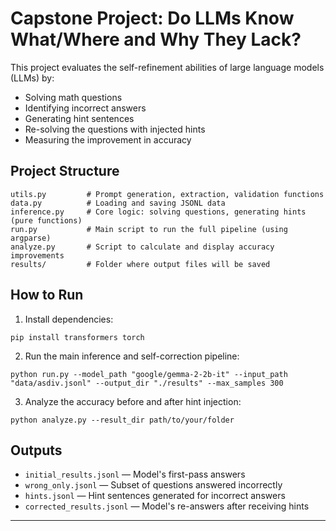 # Capstone Project: Do LLMs Know What/Where and Why They Lack?

This project evaluates the self-refinement abilities of large language models (LLMs) by:
- Solving math questions
- Identifying incorrect answers
- Generating hint sentences
- Re-solving the questions with injected hints
- Measuring the improvement in accuracy

## Project Structure

```
utils.py         # Prompt generation, extraction, validation functions
data.py          # Loading and saving JSONL data
inference.py     # Core logic: solving questions, generating hints (pure functions)
run.py           # Main script to run the full pipeline (using argparse)
analyze.py       # Script to calculate and display accuracy improvements
results/         # Folder where output files will be saved
```

## How to Run

1. Install dependencies:

```
pip install transformers torch
```

2. Run the main inference and self-correction pipeline:

```
python run.py --model_path "google/gemma-2-2b-it" --input_path "data/asdiv.jsonl" --output_dir "./results" --max_samples 300
```

3. Analyze the accuracy before and after hint injection:

```
python analyze.py --result_dir path/to/your/folder
```

## Outputs

- `initial_results.jsonl` — Model's first-pass answers
- `wrong_only.jsonl` — Subset of questions answered incorrectly
- `hints.jsonl` — Hint sentences generated for incorrect answers
- `corrected_results.jsonl` — Model's re-answers after receiving hints

---
